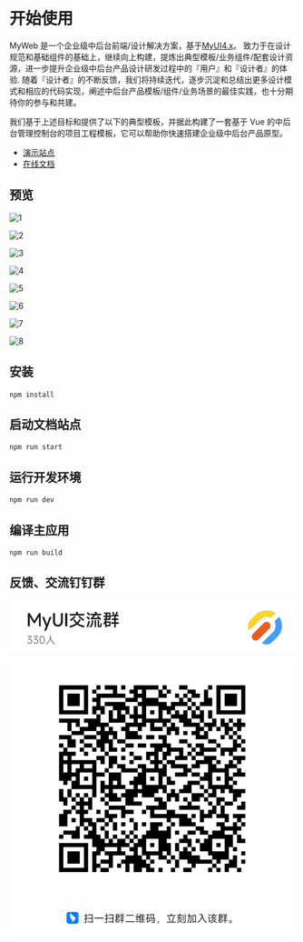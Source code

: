 # 开始使用
MyWeb 是一个企业级中后台前端/设计解决方案，基于[MyUI4.x](http://newgateway.gitee.io/my/)。
致力于在设计规范和基础组件的基础上，继续向上构建，提炼出典型模板/业务组件/配套设计资源，进一步提升企业级中后台产品设计研发过程中的『用户』和『设计者』的体验.
随着『设计者』的不断反馈，我们将持续迭代，逐步沉淀和总结出更多设计模式和相应的代码实现，阐述中后台产品模板/组件/业务场景的最佳实践，也十分期待你的参与和共建。

我们基于上述目标和提供了以下的典型模板，并据此构建了一套基于 Vue 的中后台管理控制台的项目工程模板，它可以帮助你快速搭建企业级中后台产品原型。

- [演示站点](http://newgateway.gitee.io/my-web/)
- [在线文档](http://newgateway.gitee.io/my/)

## 预览
![1](http://newgateway.gitee.io/my-web/preview/1.png)

![2](http://newgateway.gitee.io/my-web/preview/2.png)

![3](http://newgateway.gitee.io/my-web/preview/3.png)

![4](http://newgateway.gitee.io/my-web/preview/4.png)

![5](http://newgateway.gitee.io/my-web/preview/5.png)

![6](http://newgateway.gitee.io/my-web/preview/6.png)

![7](http://newgateway.gitee.io/my-web/preview/7.png)

![8](http://newgateway.gitee.io/my-web/preview/8.png)

## 安装
```
npm install
```


## 启动文档站点
```
npm run start
```

## 运行开发环境
```
npm run dev
```

## 编译主应用
```
npm run build
```

## 反馈、交流钉钉群

![输入图片说明](1655290016051.jpg)
